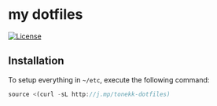 my dotfiles
===========

[![License](http://img.shields.io/:license-mit-blue.svg)](http://tonekk.mit-license.org)


## Installation

To setup everything in `~/etc`, execute the following command:

```js
source <(curl -sL http://j.mp/tonekk-dotfiles)
```
